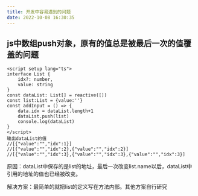 ```yaml
---
title: 开发中容易遇到的问题
date: 2022-10-08 16:30:35
---
```


## js中数组push对象，原有的值总是被最后一次的值覆盖的问题

```
<script setup lang="ts">
interface List {
    idx?: number,
    value: string
}
const dataList: List[] = reactive([])
const list:List = {value:''}
const addInput = () => {
    data.idx = dataList.length+1
    dataList.push(list)
	console.log(dataList)
}
</script>
输出dataList的值
//[{"value":"","idx":1}]
//[{"value":"","idx":2},{"value":"","idx":2}]
//[{"value":"","idx":3},{"value":"","idx":3},{"value":"","idx":3}]
```

原因：dataList中保存的是list的地址，最后一次改变list.name以后，dataList中引用的地址的值也已经被改变。

解决方案：最简单的就把list的定义写在方法内部。其他方案自行研究
